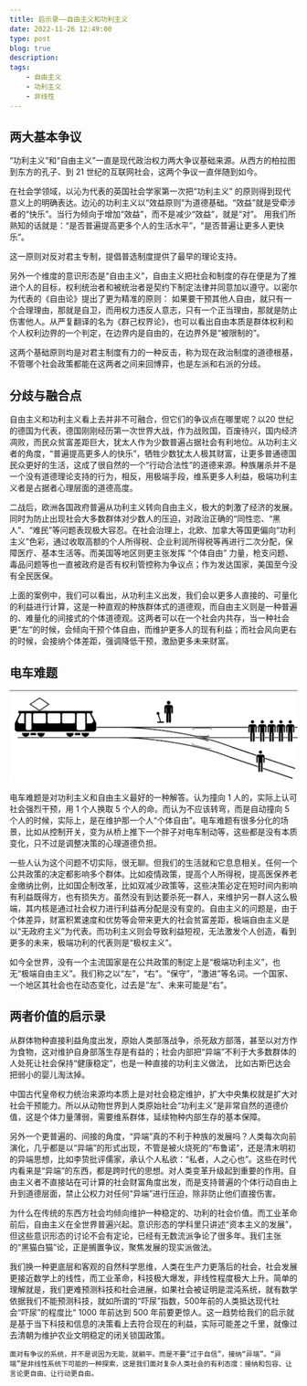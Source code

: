 ```yaml
---
title: 启示录——自由主义和功利主义
date: 2022-11-26 12:49:00
type: post
blog: true
description: 
tags:
    - 自由主义
    - 功利主义
    - 非线性
---
```




## 两大基本争议

“功利主义”和“自由主义”一直是现代政治权力两大争议基础来源。从西方的柏拉图到东方的孔子、到 21 世纪的互联网社会，这两个争议一直伴随到如今。

在社会学领域，以沁为代表的英国社会学家第一次把“功利主义” 的原则得到现代意义上的明确表达。边沁的功利主义以“效益原则”为道德基础。“效益”就是受牵涉者的“快乐”。当行为倾向于增加“效益”，而不是减少“效益”，就是“对”。 用我们所熟知的话就是：“是否普遍提高更多个人的生活水平”，“是否普遍让更多人更快乐”。

这一原则对反对君主专制，提倡普选制度提供了最早的理论支持。

另外一个维度的意识形态是“自由主义”，自由主义把社会和制度的存在便是为了推进个人的目标，权利统治者和被统治者是契约下制定法律并同意加以遵守。以密尔为代表的《自由论》提出了更为精准的原则： 如果要干预其他人自由，就只有一个合理理由，那就是自卫，而用权力违反人意志，只有一个正当理由，那就是防止伤害他人。从严复翻译的名为《群己权界论》，也可以看出自由本质是群体权利和个人权利边界的一个判定，在边界内是自由的，在边界外是“被限制的”。

这两个基础原则均是对君主制度有力的一种反击，称为现在政治制度的道德根基，不管哪个社会政策都能在这两者之间来回博弈，也是左派和右派的分歧。

## 分歧与融合点

自由主义和功利主义看上去并非不可融合，但它们的争议点在哪里呢？以20 世纪的德国为代表，德国刚刚经历第一次世界大战，作为战败国，百废待兴，国内经济凋败，而民众贫富差距巨大，犹太人作为少数普遍占据社会有利地位。从功利主义者的角度，“普遍提高更多人的快乐”，牺牲少数犹太人极其财富，让更多普通德国民众更好的生活，这成了很自然的一个“行动合法性”的道德来源。种族屠杀并不是一个没有道德理论支持的行为，相反，用极端手段，维系更多人利益，极端功利主义者是占据者心理层面的道德高度。

二战后，欧洲各国政府普遍从功利主义转向自由主义，极大的刺激了经济的发展。同时为防止出现社会大多数群体对少数人的压迫，对政治正确的“同性恋、“黑人”、“难民”等问题表现极大容忍。在社会治理上，北欧、加拿大等国更偏向“功利主义”色彩，通过收取高额的个人所得税、企业利润所得税等再进行二次分配，保障医疗、基本生活等。而美国等地区则更主张发挥 “个体自由” 力量，枪支问题、毒品问题等也一直被政府是否有权利管控称为争议点；作为发达国家，美国至今没有全民医保。

上面的案例中，我们可以看出，从功利主义出发，我们会以更多人直接的、可量化的利益进行计算，这是一种直观的种族群体式的道德观，而自由主义则是一种普遍的、难量化的间接式的个体道德观。这两者可以在一个社会内共存，当一种社会更“左”的时候，会倾向干预个体自由，而维护更多人的现有利益；而社会风向更右的时候，会接纳个体差距，强调降低干预，激励更多未来财富。


## 电车难题

![](../assets/2022-11-26-14-28-42.png)

电车难题是对功利主义和自由主义最好的一种解答。认为撞向 1 人的，实际上认可社会强烈干预，用 1 个人换取 5 个人的命。而认为不应该转弯，而是自动撞向 5 个人的时候，实际上，是在维护那一个人“个体自由”。电车难题有很多分化的场景，比如从控制开关，变为从桥上推下一个胖子对电车制动等，这些都是没有本质变化，只不过是调整决策的心理道德负担。


一些人认为这个问题不切实际，很无聊。但我们的生活就和它息息相关。任何一个公共政策的决定都影响多个群体。比如疫情政策，提高个人所得税，提高医保养老金缴纳比例，比如国企制改革，比如双减少政策等，这些决策必定在短时间内影响有利益既得方，也有损失方。虽然没有到达要杀死一群人，来维护另一群人这么极端，其内核是通过社会权力进行利益再分配是没有变的。自由主义的问题是，由于个体差异，财富积累速度和优势等会带来更大的社会贫富差距，极端自由主义是以“无政府主义”为代表。而功利主义则会导致利益短视，无法激发个人创造，看到更多的未来，极端功利的代表则是“极权主义”。

如今全世界，没有一个主流国家是在公共政策的制定上是“极端功利主义”，也无“极端自由主义”。我们称之以“左”，“右”。“保守”，“激进”等名词。一个国家、一个地区其社会也在动态变化，过去是“左”、未来可能是“右”。



## 两者价值的启示录


从群体物种直接利益角度出发，原始人类部落战争，杀死敌方部落，甚至以对方作为食物，这对维护自身部落生存是有益的；社会内部把“异端”不利于大多数群体的人处死让社会保持“健康稳定”，也是一种直接的功利主义做法， 比如古斯巴达会把弱小的婴儿淘汰掉。

中国古代皇帝权力统治来源均本质上是对社会稳定维护，扩大中央集权就是扩大对社会干预能力。所以从动物世界到人类原始社会“功利主义”是非常自然的道德价值，这是个体力量薄弱，需要维系群体，延续物种内部生存的基本保障。

另外一个更普遍的、间接的角度，“异端”真的不利于种族的发展吗？人类每次向前演化，几乎都是以“异端”的形式出现，不管是被火烧死的“布鲁诺”，还是清末明初的异端思想，比如李贽批评儒家，承认个人私欲：“私者，人之心也”。这些在时代内看来是“异端”的东西，都是跨时代的思想。对人类变革升级起到重要的作用。自由主义者不直接站在可计算的社会财富角度出发，而是支持普遍的个体行动自由上升到道德层面，禁止公权力对任何“异端”进行压迫，除非防止他们直接伤害。



为什么在传统的东西方社会均倾向维护一种稳定的、功利的社会价值。而工业革命前后，自由主义在全世界普遍兴起。意识形态的学科里只讲述“资本主义的发展”，但这些意识形态的讨论不会有定论，已经有无数流派争论了很多年。我们主张的“黑猫白猫”论，正是搁置争议，聚焦发展的现实派做法。


我们换一种更底层和客观的自然科学思维，人类在生产力更落后的社会，社会发展更接近数学上的线性，而工业革命，科技极大爆发，非线性程度极大上升。简单的理解就是，我们更难预测科技和社会进展，如果社会被证明是混沌系统，就有数学依据我们不能预测科技，就如所谓的“吓尿”指数，500年前的人类抵达现代社会“吓尿”的程度比“ 1000 年前达到 500 年前要更惊人。这一趋势给我们的启示就是基于当下科技和信息的决策看上去符合现在的利益，实际可能差之千里，就像过去清朝为维护农业文明稳定的闭关锁国政策。

`面对有争议的系统，并不是说因为无能，就躺平。而是不要“过于自信”，接纳“异端”。“异端”是非线性系统下可能的一种探索，这是我们面对复杂人类社会的有利态度：接纳和包容、让言论更自由、让行动更自由。`

​